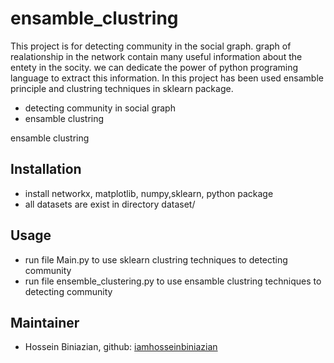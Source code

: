 # ensamble_clustring
 
This project is for detecting community in the social graph. graph of realationship in the network contain many useful information about the entety in the socity. we can dedicate the power of python programing language to extract this information. In this project has been used  ensamble principle and clustring techniques in sklearn package.
- detecting community in social graph
- ensamble clustring 

ensamble clustring 

## Installation
- install networkx, matplotlib, numpy,sklearn, python package
- all datasets are exist in directory  dataset/

## Usage
- run file Main.py to use sklearn clustring techniques to detecting community
- run file ensemble_clustering.py to use ensamble clustring techniques to detecting community


## Maintainer
* Hossein Biniazian, github: [iamhosseinbiniazian](https://github.com/iamhosseinbiniazian)
